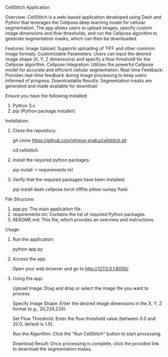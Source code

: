 CellStitch Application

Overview:
CellStitch is a web-based application developed using Dash and Python 
that leverages the Cellpose deep learning model for cellular segmentation. 
The app allows users to upload images, specify custom image dimensions and 
flow thresholds, and run the Cellpose algorithm to generate segmentation masks, 
which can then be downloaded.

Features:
Image Upload: Supports uploading of TIFF and other common image formats.
Customizable Parameters: Users can input the desired image shape (X, Y, Z dimensions) and specify a flow threshold for the Cellpose algorithm.
Cellpose Integration: Utilizes the powerful Cellpose model for accurate and efficient cellular segmentation.
Real-time Feedback: Provides real-time feedback during image processing to keep users informed of progress.
Downloadable Results: Segmentation masks are generated and made available for download.

Ensure you have the following installed:
1. Python 3.x
2. pip (Python package installer)

Installation:
1. Clone the repository:

   git clone https://github.com/shreya-prabu/cellstitch.git

   cd cellstitch
3. Install the required python packages:

   pip install -r requirements.txt
5. Verify that the required packages have been installed:

   pip install dash cellpose torch tifffile pillow numpy flask

File Structure:
1. app.py: The main application file.
2. requirements.txt: Contains the list of required Python packages.
3. README.md: This file, which provides an overview and instructions.

Usage:
1. Run the application:

   python app.py
3. Access the app:

   Open your web browser and go to http://127.0.0.1:8050/.
5. Using the app:

   Upload Image: Drag and drop or select the image file you want to process.

   Specify Image Shape: Enter the desired image dimensions in the X, Y, Z format (e.g., 20,224,224).

   Set Flow Threshold: Enter the flow threshold value (between 0.0 and 20.0, default is 1.0).

   Run the Algorithm: Click the "Run CellStitch" button to start processing.

   Download Result: Once processing is complete, click the provided link to download the segmentation masks.
